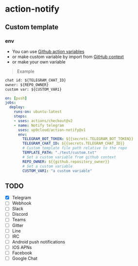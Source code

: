 # action-notify

## Custom template

### env

- You can use [Github action variables](https://docs.github.com/en/actions/configuring-and-managing-workflows/using-environment-variables#default-environment-variables)
- or make custom variable by import from [GitHub context](https://docs.github.com/en/actions/reference/context-and-expression-syntax-for-github-actions#contexts)
- or make your own variable

> Example

```txt
chat id: ${TELEGRAM_CHAT_ID}
owner: ${REPO_OWNER}
custom var: ${CUSTOM_VAR1}
```

```yml
on: [push]
jobs:
  deploy:
    runs-on: ubuntu-latest
    steps:
    - uses: actions/checkout@v2
    - name: Notify telegram
      uses: up9cloud/action-notify@v1
      env:
        TELEGRAM_BOT_TOKEN: ${{secrets.TELEGRAM_BOT_TOKEN}}
        TELEGRAM_CHAT_ID: ${{secrets.TELEGRAM_CHAT_ID}}
        # Custom template file path relative to the repo
        TEMPLATE_PATH: "./test/custom.txt"
        # Set a custom variable from github context
        REPO_OWNER: ${{github.repository_owner}}
        # Set a custom variable
        CUSTOM_VAR1: "a custom variable"
```

## TODO

- [x] Telegram
- [ ] Webhook
- [ ] Slack
- [ ] Discord
- [ ] Teams
- [ ] Gitter
- [ ] Line
- [ ] IRC
- [ ] Android push notifications
- [ ] IOS APNs
- [ ] Facebook
- [ ] Google Chat
